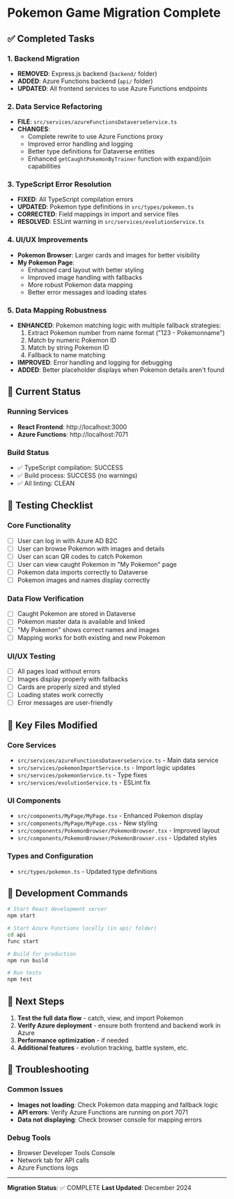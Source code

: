 # Pokemon Game Migration Complete

## ✅ Completed Tasks

### 1. Backend Migration
- **REMOVED**: Express.js backend (`backend/` folder)
- **ADDED**: Azure Functions backend (`api/` folder)
- **UPDATED**: All frontend services to use Azure Functions endpoints

### 2. Data Service Refactoring
- **FILE**: `src/services/azureFunctionsDataverseService.ts`
- **CHANGES**: 
  - Complete rewrite to use Azure Functions proxy
  - Improved error handling and logging
  - Better type definitions for Dataverse entities
  - Enhanced `getCaughtPokemonByTrainer` function with expand/join capabilities

### 3. TypeScript Error Resolution
- **FIXED**: All TypeScript compilation errors
- **UPDATED**: Pokemon type definitions in `src/types/pokemon.ts`
- **CORRECTED**: Field mappings in import and service files
- **RESOLVED**: ESLint warning in `src/services/evolutionService.ts`

### 4. UI/UX Improvements
- **Pokemon Browser**: Larger cards and images for better visibility
- **My Pokemon Page**: 
  - Enhanced card layout with better styling
  - Improved image handling with fallbacks
  - More robust Pokemon data mapping
  - Better error messages and loading states

### 5. Data Mapping Robustness
- **ENHANCED**: Pokemon matching logic with multiple fallback strategies:
  1. Extract Pokemon number from name format ("123 - Pokemonname")
  2. Match by numeric Pokemon ID
  3. Match by string Pokemon ID
  4. Fallback to name matching
- **IMPROVED**: Error handling and logging for debugging
- **ADDED**: Better placeholder displays when Pokemon details aren't found

## 🚀 Current Status

### Running Services
- **React Frontend**: http://localhost:3000
- **Azure Functions**: http://localhost:7071

### Build Status
- ✅ TypeScript compilation: SUCCESS
- ✅ Build process: SUCCESS (no warnings)
- ✅ All linting: CLEAN

## 🧪 Testing Checklist

### Core Functionality
- [ ] User can log in with Azure AD B2C
- [ ] User can browse Pokemon with images and details
- [ ] User can scan QR codes to catch Pokemon
- [ ] User can view caught Pokemon in "My Pokemon" page
- [ ] Pokemon data imports correctly to Dataverse
- [ ] Pokemon images and names display correctly

### Data Flow Verification
- [ ] Caught Pokemon are stored in Dataverse
- [ ] Pokemon master data is available and linked
- [ ] "My Pokemon" shows correct names and images
- [ ] Mapping works for both existing and new Pokemon

### UI/UX Testing
- [ ] All pages load without errors
- [ ] Images display properly with fallbacks
- [ ] Cards are properly sized and styled
- [ ] Loading states work correctly
- [ ] Error messages are user-friendly

## 📁 Key Files Modified

### Core Services
- `src/services/azureFunctionsDataverseService.ts` - Main data service
- `src/services/pokemonImportService.ts` - Import logic updates
- `src/services/pokemonService.ts` - Type fixes
- `src/services/evolutionService.ts` - ESLint fix

### UI Components
- `src/components/MyPage/MyPage.tsx` - Enhanced Pokemon display
- `src/components/MyPage/MyPage.css` - New styling
- `src/components/PokemonBrowser/PokemonBrowser.tsx` - Improved layout
- `src/components/PokemonBrowser/PokemonBrowser.css` - Updated styles

### Types and Configuration
- `src/types/pokemon.ts` - Updated type definitions

## 🔧 Development Commands

```bash
# Start React development server
npm start

# Start Azure Functions locally (in api/ folder)
cd api
func start

# Build for production
npm run build

# Run tests
npm test
```

## 🎯 Next Steps

1. **Test the full data flow** - catch, view, and import Pokemon
2. **Verify Azure deployment** - ensure both frontend and backend work in Azure
3. **Performance optimization** - if needed
4. **Additional features** - evolution tracking, battle system, etc.

## 🐛 Troubleshooting

### Common Issues
- **Images not loading**: Check Pokemon data mapping and fallback logic
- **API errors**: Verify Azure Functions are running on port 7071
- **Data not displaying**: Check browser console for mapping errors

### Debug Tools
- Browser Developer Tools Console
- Network tab for API calls
- Azure Functions logs

---

**Migration Status**: ✅ COMPLETE
**Last Updated**: December 2024
